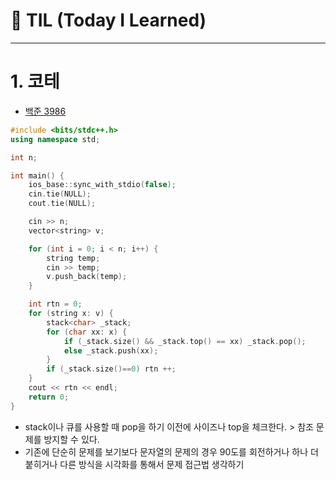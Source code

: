 # 📝 TIL (Today I Learned)

--- 

# 1. 코테

- [백준 3986](https://www.acmicpc.net/problem/3986)

```cpp
#include <bits/stdc++.h>
using namespace std;

int n;

int main() {
    ios_base::sync_with_stdio(false);
    cin.tie(NULL);
    cout.tie(NULL);

    cin >> n;
    vector<string> v;

    for (int i = 0; i < n; i++) {
        string temp;
        cin >> temp;
        v.push_back(temp);
    }

    int rtn = 0;
    for (string x: v) {
        stack<char> _stack;
        for (char xx: x) {
            if (_stack.size() && _stack.top() == xx) _stack.pop();
            else _stack.push(xx);
        }
        if (_stack.size()==0) rtn ++;
    }
    cout << rtn << endl;
    return 0;
}

```

- stack이나 큐를 사용할 때 pop을 하기 이전에 사이즈나 top을 체크한다. > 참조 문제를 방지할 수 있다.
- 기존에 단순히 문제를 보기보다 문자열의 문제의 경우 90도를 회전하거나 하나 더 붙히거나 다른 방식을 시각화를 통해서 문제 접근법 생각하기


